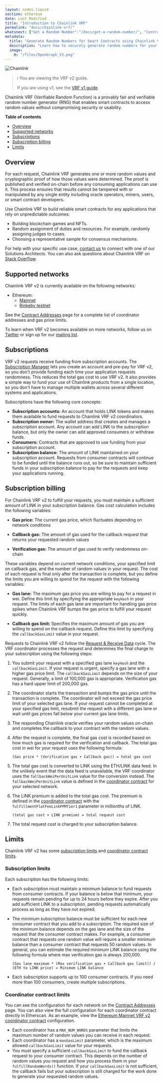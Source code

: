 ```yaml
---
layout: nodes.liquid
section: ethereum
date: Last Modified
title: "Introduction to Chainlink VRF"
permalink: "docs/chainlink-vrf/"
whatsnext: {"Get a Random Number":"/docs/get-a-random-number/", "Contract Addresses":"/docs/vrf-contracts/"}
metadata:
  title: "Generate Random Numbers for Smart Contracts using Chainlink VRF"
  description: "Learn how to securely generate random numbers for your smart contract with Chainlink VRF (an RNG). This guide uses Solidity code examples."
  image:
    0: "/files/OpenGraph_V3.png"
---
```

![Chainlink](/files/a4c6c80-85d09b6-19facd8-banner.png)

> ℹ️ You are viewing the VRF v2 guide.
>
> If you are using v1, see the [VRF v1 guide](./v1).

Chainlink VRF (Verifiable Random Function) is a provably fair and verifiable random number generator (RNG) that enables smart contracts to access random values without compromising security or usability.

**Table of contents**

- [Overview](#overview)
- [Supported networks](#supported-networks)
- [Subscriptions](#subscriptions)
- [Subscription billing](#subscription-billing)
- [Limits](#limits)

## Overview

For each request, Chainlink VRF generates one or more random values and cryptographic proof of how those values were determined. The proof is published and verified on-chain before any consuming applications can use it. This process ensures that results cannot be tampered with or manipulated by any single entity including oracle operators, miners, users, or smart contract developers.

Use Chainlink VRF to build reliable smart contracts for any applications that rely on unpredictable outcomes:

- Building blockchain games and NFTs.
- Random assignment of duties and resources. For example, randomly assigning judges to cases.
- Choosing a representative sample for consensus mechanisms.

For help with your specific use case, [contact us](https://chainlinkcommunity.typeform.com/to/OYQO67EF?page=docs-footer) to connect with one of our Solutions Architects. You can also ask questions about Chainlink VRF on [Stack Overflow](https://stackoverflow.com/questions/ask?tags=chainlink).

## Supported networks

Chainlink VRF v2 is currently available on the following networks:

- Ethereum:
  - [Mainnet](/docs/vrf-contracts/#ethereum-mainnet)
  - [Rinkeby testnet](/docs/vrf-contracts/#rinkeby-testnet)

See the [Contract Addresses](/docs/vrf-contracts) page for a complete list of coordinator addresses and gas price limits.

To learn when VRF v2 becomes available on more networks, follow us on [Twitter](https://twitter.com/chainlink) or sign up for our [mailing list](/docs/developer-communications/).

## Subscriptions

VRF v2 requests receive funding from subscription accounts. The [Subscription Manager](https://vrf.chain.link) lets you create an account and pre-pay for VRF v2, so you don't provide funding each time your application requests randomness. This reduces the total gas cost to use VRF v2. It also provides a simple way to fund your use of Chainlink products from a single location, so you don't have to manage multiple wallets across several different systems and applications.

Subscriptions have the following core concepts:

- **Subscription accounts:** An account that holds LINK tokens and makes them available to fund requests to Chainlink VRF v2 coordinators.
- **Subscription owner:** The wallet address that creates and manages a subscription account. Any account can add LINK to the subscription balance, but only the owner can add approved consumers or withdraw funds.
- **Consumers:** Contracts that are approved to use funding from your subscription account.
- **Subscription balance:** The amount of LINK maintained on your subscription account. Requests from consumer contracts will continue to be funded until the balance runs out, so be sure to maintain sufficient funds in your subscription balance to pay for the requests and keep your applications running.

## Subscription billing

For Chainlink VRF v2 to fulfill your requests, you must maintain a sufficient amount of LINK in your subscription balance. Gas cost calculation includes the following variables:

- **Gas price:** The current gas price, which fluctuates depending on network conditions

- **Callback gas:** The amount of gas used for the callback request that returns your requested random values

- **Verification gas:** The amount of gas used to verify randomness on-chain

These variables depend on current network conditions, your specified limit on callback gas, and the number of random values in your request. The cost of each request is final only after the transaction is complete, but you define the limits you are willing to spend for the request with the following variables:

- **Gas lane:** The maximum gas price you are willing to pay for a request in wei. Define this limit by specifying the appropriate `keyHash` in your request. The limits of each gas lane are important for handling gas price spikes when Chainlink VRF bumps the gas price to fulfill your request quickly.

- **Callback gas limit:** Specifies the maximum amount of gas you are willing to spend on the callback request. Define this limit by specifying the `callbackGasLimit` value in your request.

Requests to Chainlink VRF v2 follow the [Request & Receive Data](/docs/request-and-receive-data/) cycle. The VRF coordinator processes the request and determines the final charge to your subscription using the following steps:

1. You submit your request with a specified gas lane `keyHash` and the `callbackGasLimit`. If your request is urgent, specify a gas lane with a higher gas price limit. The `callbackGasLimit` depends on the size of your request. Generally, a limit of 100,000 gas is appropriate. Verification gas has a hard upper limit of 200,000 gas.

1. The coordinator starts the transaction and bumps the gas price until the transaction is complete. The coordinator will not exceed the gas price limit of your selected gas lane. If your request cannot be completed at your specified gas limit, resubmit the request with a different gas lane or wait until gas prices fall below your current gas lane limits.

1. The responding Chainlink oracle verifies your random values on-chain and completes the callback to your contract with the random values.

1. After the request is complete, the final gas cost is recorded based on how much gas is required for the verification and callback. The total gas cost in wei for your request uses the following formula:

    ```
    (Gas price * (Verification gas + Callback gas)) = total gas cost
    ```

1. The total gas cost is converted to LINK using the ETH/LINK data feed. In the unlikely event that the data feed is unavailable, the VRF coordinator uses the `fallbackWeiPerUnitLink` value for the conversion instead. The `fallbackWeiPerUnitLink` value is defined in the [coordinator contract](/docs/vrf-contracts/#configurations) for your selected network.

1. The LINK premium is added to the total gas cost. The premium is defined in the [coordinator contract](/docs/vrf-contracts/#configurations) with the `fulfillmentFlatFeeLinkPPMTier1` parameter in millionths of LINK.

    ```
    (total gas cost + LINK premium) = total request cost
    ```

1. The total request cost is charged to your subscription balance.

## Limits

Chainlink VRF v2 has some [subscription limits](#subscription-limits) and [coordinator contract limits](#coordinator-contract-limits).

### Subscription limits

Each subscription has the following limits:

- Each subscription must maintain a minimum balance to fund requests from consumer contracts. If your balance is below that minimum, your requests remain pending for up to 24 hours before they expire. After you add sufficient LINK to a subscription, pending requests automatically process as long as they have not expired.
- The minimum subscription balance must be sufficient for each new consumer contract that you add to a subscription. The required size of the minimum balance depends on the gas lane and the size of the request that the consumer contract makes. For example, a consumer contract that requests one random value will require a smaller minimum balance than a consumer contract that requests 50 random values. In general, you can estimate the required minimum LINK balance using the following formula where max verification gas is always 200,000.

    ```
    (Gas lane maximum * (Max verification gas + Callback gas limit)) / (ETH to LINK price) = Minimum LINK balance
    ```

- Each subscription supports up to 100 consumer contracts. If you need more than 100 consumers, create multiple subscriptions.

### Coordinator contract limits

You can see the configuration for each network on the [Contract Addresses](/docs/vrf-contracts/) page. You can also view the full configuration for each coordinator contract directly in Etherscan. As an example, view the [Ethereum Mainnet VRF v2 coordinator contract](https://etherscan.io/token/0x271682DEB8C4E0901D1a1550aD2e64D568E69909#readContract) configuration.

- Each coordinator has a `MAX_NUM_WORDS` parameter that limits the maximum number of random values you can receive in each request.
- Each coordinator has a `maxGasLimit` parameter, which is the maximum allowed `callbackGasLimit` value for your requests.
- You must specify a sufficient `callbackGasLimit` to fund the callback request to your consumer contract. This depends on the number of random values you request and how you process them in your `fulfillRandomWords()` function. If your `callbackGasLimit` is not sufficient, the callback fails but your subscription is still charged for the work done to generate your requested random values.
